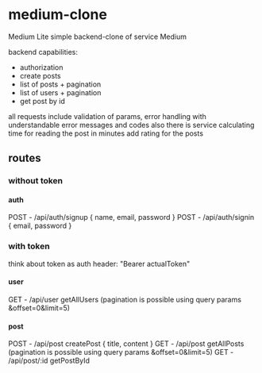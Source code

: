 # medium-clone

Medium Lite
simple backend-clone of service Medium

backend capabilities:

- authorization
- create posts
- list of posts + pagination
- list of users + pagination
- get post by id

all requests include validation of params, error handling with understandable error messages and codes
also there is service calculating time for reading the post in minutes
add rating for the posts

## routes

### without token

#### auth

POST - /api/auth/signup { name, email, password }
POST - /api/auth/signin { email, password }

### with token

think about token as auth header: "Bearer actualToken"

#### user

GET - /api/user getAllUsers (pagination is possible using query params &offset=0&limit=5)

#### post

POST - /api/post createPost { title, content }
GET - /api/post getAllPosts (pagination is possible using query params &offset=0&limit=5)
GET - /api/post/:id getPostById
